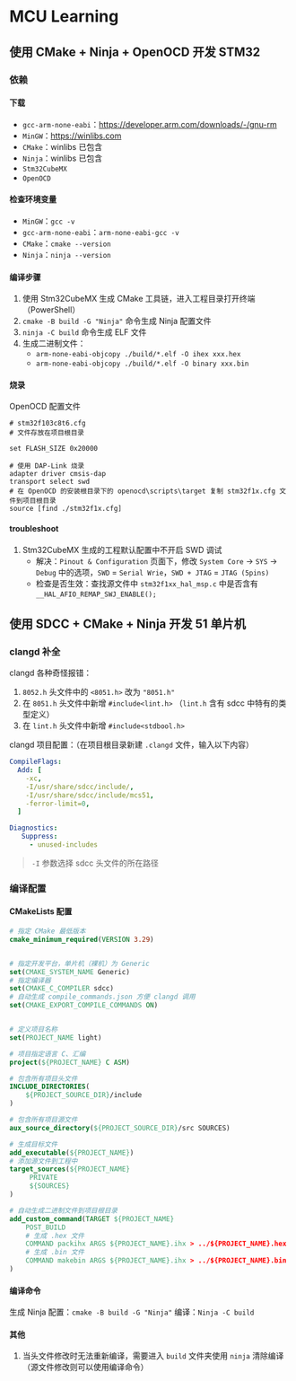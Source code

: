 # MCU Learning

## 使用 CMake + Ninja + OpenOCD 开发 STM32


### 依赖

#### 下载
- `gcc-arm-none-eabi`：<https://developer.arm.com/downloads/-/gnu-rm>
- `MinGW`：<https://winlibs.com>
- `CMake`：winlibs 已包含
- `Ninja`：winlibs 已包含
- `Stm32CubeMX`
- `OpenOCD`

#### 检查环境变量
- `MinGW`：`gcc -v`
- `gcc-arm-none-eabi`：`arm-none-eabi-gcc -v`
- `CMake`：`cmake --version`
- `Ninja`：`ninja --version`

#### 编译步骤
1. 使用 Stm32CubeMX 生成 CMake 工具链，进入工程目录打开终端（PowerShell）
2. `cmake -B build -G "Ninja"` 命令生成 Ninja 配置文件
3. `ninja -C build` 命令生成 ELF 文件
4. 生成二进制文件：
    - `arm-none-eabi-objcopy ./build/*.elf -O ihex xxx.hex`
    - `arm-none-eabi-objcopy ./build/*.elf -O binary xxx.bin`

#### 烧录

OpenOCD 配置文件
```
# stm32f103c8t6.cfg
# 文件存放在项目根目录

set FLASH_SIZE 0x20000

# 使用 DAP-Link 烧录
adapter driver cmsis-dap
transport select swd
# 在 OpenOCD 的安装根目录下的 openocd\scripts\target 复制 stm32f1x.cfg 文件到项目根目录
source [find ./stm32f1x.cfg]
```


#### troubleshoot
1. Stm32CubeMX 生成的工程默认配置中不开启 SWD 调试
    - 解决：`Pinout & Configuration` 页面下，修改 `System Core` $\rightarrow$ `SYS` $\rightarrow$ `Debug` 中的选项，`SWD` = `Serial Wrie`，`SWD + JTAG` = `JTAG (5pins)`
    - 检查是否生效：查找源文件中 `stm32f1xx_hal_msp.c` 中是否含有 `__HAL_AFIO_REMAP_SWJ_ENABLE();`



## 使用 SDCC + CMake + Ninja 开发 51 单片机

### clangd 补全
clangd 各种奇怪报错：
1. `8052.h` 头文件中的 `<8051.h>` 改为 `"8051.h"`
2. 在 `8051.h` 头文件中新增 `#include<lint.h>` （`lint.h` 含有 sdcc 中特有的类型定义）
3. 在 `lint.h` 头文件中新增 `#include<stdbool.h>`

clangd 项目配置：（在项目根目录新建 `.clangd` 文件，输入以下内容）
```yaml
CompileFlags:
  Add: [
    -xc,
    -I/usr/share/sdcc/include/,
    -I/usr/share/sdcc/include/mcs51,
    -ferror-limit=0,
  ]

Diagnostics:
   Suppress:
     - unused-includes
```
> `-I` 参数选择 sdcc 头文件的所在路径

### 编译配置

#### CMakeLists 配置
```cmake
# 指定 CMake 最低版本
cmake_minimum_required(VERSION 3.29)


# 指定开发平台，单片机（裸机）为 Generic
set(CMAKE_SYSTEM_NAME Generic)
# 指定编译器
set(CMAKE_C_COMPILER sdcc)
# 自动生成 compile_commands.json 方便 clangd 调用
set(CMAKE_EXPORT_COMPILE_COMMANDS ON)


# 定义项目名称
set(PROJECT_NAME light)

# 项目指定语言 C、汇编
project(${PROJECT_NAME} C ASM)

# 包含所有项目头文件
INCLUDE_DIRECTORIES(
    ${PROJECT_SOURCE_DIR}/include
)

# 包含所有项目源文件
aux_source_directory(${PROJECT_SOURCE_DIR}/src SOURCES)

# 生成目标文件
add_executable(${PROJECT_NAME})
# 添加源文件到工程中
target_sources(${PROJECT_NAME}
     PRIVATE
     ${SOURCES}
)

# 自动生成二进制文件到项目根目录
add_custom_command(TARGET ${PROJECT_NAME}
    POST_BUILD
    # 生成 .hex 文件
    COMMAND packihx ARGS ${PROJECT_NAME}.ihx > ../${PROJECT_NAME}.hex
    # 生成 .bin 文件
    COMMAND makebin ARGS ${PROJECT_NAME}.ihx > ../${PROJECT_NAME}.bin
)
```

#### 编译命令
生成 Ninja 配置：`cmake -B build -G "Ninja"`
编译：`Ninja -C build`

#### 其他
1. 当头文件修改时无法重新编译，需要进入 `build` 文件夹使用 `ninja` 清除编译（源文件修改则可以使用编译命令）
